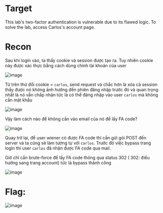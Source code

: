 # Target

This lab's two-factor authentication is vulnerable due to its flawed logic. To solve the lab, access Carlos's account page.

# Recon

Sau khi login vào, ta thấy cookie và session được tạo ra. Tuy nhiên cookie này được xác thực bằng cách dùng chính tài khoản của user

![image](https://github.com/vanniichan/Portswigger/assets/112863484/76540bba-d1a7-482d-9db1-0472be08db18)

Từ trên thử đổi cookie = `carlos`, send request và chắc hơn là xóa cả session thấy được nó không ảnh hưởng đến phiên đăng nhập trước đó và quan trọng nhất là nó vẫn chấp nhận tức là có thể đăng nhập vào user `carlos` mà không cần mật khẩu 

![image](https://github.com/vanniichan/Portswigger/assets/112863484/c05e6157-9605-4e7b-a05d-03bc40a97199)

Vậy làm cách nào để không cần vào email của nó để lấy FA code? 

![image](https://github.com/vanniichan/Portswigger/assets/112863484/b446c311-197c-4521-bc15-858abf1df6b6)

Quay trở lại, để user wiener có được FA code thì cần gửi gói POST đến server và ta cũng sẽ làm tương tự với `carlos`. Trước đó việc bypass trang login thì user `carlos` đã nhận được FA code qua mail. 

Giờ chỉ cần brute-force để lấy FA code thông qua status 302 ( 302: điều hướng sang trang account) tức là bypass thành công

![image](https://github.com/vanniichan/Portswigger/assets/112863484/f8126a8d-3246-4448-a143-6f9ba455744d)

# Flag:

![image](https://github.com/vanniichan/Portswigger/assets/112863484/038a285a-6510-4b2f-bdcb-3dfc474f18a5)
